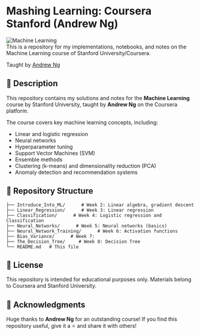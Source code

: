 # Mashing Learning: Coursera Stanford (Andrew Ng)

![Machine Learning](https://user-images.githubusercontent.com/101701760/169653264-0cf276ab-c905-487b-b19a-9330d07da26a.jpg)\
This is a repository for my implementations, notebooks, and notes on the Machine Learning course of Stanford University/Coursera.

Taught by [Andrew Ng](http://www.andrewng.org/)

## 📌 Description
This repository contains my solutions and notes for the **Machine Learning** course by Stanford University, taught by **Andrew Ng** on the Coursera platform.

The course covers key machine learning concepts, including:
- Linear and logistic regression
- Neural networks
- Hyperparameter tuning
- Support Vector Machines (SVM)
- Ensemble methods
- Clustering (k-means) and dimensionality reduction (PCA)
- Anomaly detection and recommendation systems

## 📂 Repository Structure
```
├── Introduce_Into_ML/      # Week 2: Linear algebra, gradient descent
├── Linear_Regression/      # Week 3: Linear regression
├── Classification/      # Week 4: Logistic regression and Classification
├── Neural_Networks/      # Week 5: Neural networks (basics)
├── Neural_Network_Training/      # Week 6: Activation functions
├── Bias_Variance/      # Week 7: 
├── The_Decision_Tree/     # Week 8: Decision Tree
└── README.md   # This file
```

## 📜 License
This repository is intended for educational purposes only. Materials belong to Coursera and Stanford University.

## 🙌 Acknowledgments
Huge thanks to **Andrew Ng** for an outstanding course! 
If you find this repository useful, give it a ⭐ and share it with others!